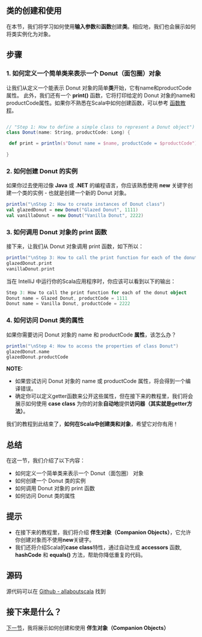 


## 类的创建和使用

在本节，我们将学习如何使用**输入参数**和**函数**创建**类**。相应地，我们也会展示如何将类实例化为对象。

## 步骤

### 1. 如何定义一个简单类来表示一个 Donut（面包圈）对象

让我们从定义一个能表示 Donut 对象的简单**类**开始，它有name和productCode属性。
此外，我们还有一个 **print()** 函数，它将打印给定的 Donut 对象的name和productCode属性。如果你不熟悉在Scala中如何创建函数，可以参考 [函数教程]()。

```scala

// "Step 1: How to define a simple class to represent a Donut object")
class Donut(name: String, productCode: Long) {

 def print = println(s"Donut name = $name, productCode = $productCode")
 
}
```

### 2. 如何创建 Donut 的实例

如果你过去使用过像 **Java** 或 **.NET** 的编程语言，你应该熟悉使用 **new** 关键字创建一个类的实例 - 也就是创建一个新的 Donut 对象。

```scala
println("\nStep 2: How to create instances of Donut class")
val glazedDonut = new Donut("Glazed Donut", 1111)
val vanillaDonut = new Donut("Vanilla Donut", 2222)
```

### 3. 如何调用 Donut 对象的 print 函数

接下来，让我们从 Donut 对象调用 print 函数，如下所以：

```scala
println("\nStep 3: How to call the print function for each of the donut object")
glazedDonut.print
vanillaDonut.print
```
当在 IntelliJ 中运行你的Scala应用程序时，你应该可以看到以下的输出：

```scala
Step 3: How to call the print function for each of the donut object
Donut name = Glazed Donut, productCode = 1111
Donut name = Vanilla Donut, productCode = 2222
```

### 4. 如何访问 Donut 类的属性

如果你需要访问 Donut 对象的 name 和 productCode **属性**，该怎么办？

```scala
println("\nStep 4: How to access the properties of class Donut")
glazedDonut.name
glazedDonut.productCode
```

**NOTE:**

- 如果尝试访问 Donut 对象的 name 或 productCode 属性，将会得到一个编译错误。
- 确定你可以定义getter函数来公开这些属性，但在接下来的教程里，我们将会展示如何使用 **case class** 为你的对象**自动地**提供**访问器（其实就是getter方法）**。

我们的教程到此结束了，**如何在Scala中创建类和对象**，希望它对你有用！

## 总结

在这一节，我们介绍了以下内容：

- 如何定义一个简单类来表示一个 Donut（面包圈） 对象
- 如何创建一个 Donut 类的实例
- 如何调用 Donut 对象的 print 函数
- 如何访问 Donut 类的属性

## 提示

- 在接下来的教程里，我们将介绍 **伴生对象（Companion Objects）**，它允许你创建对象而不使用**new**关键字。
- 我们还将介绍Scala的**case class**特性，通过自动生成 **accessors** 函数, **hashCode** 和 **equals()** 方法，帮助你降低重复的代码。

## 源码

源代码可以在 [Github - allaboutscala](https://github.com/nadimbahadoor/allaboutscala) 找到

## 接下来是什么？

[下一节](tutorial/4_3.md)，我将展示如何创建和使用 **伴生对象（Companion Objects）**